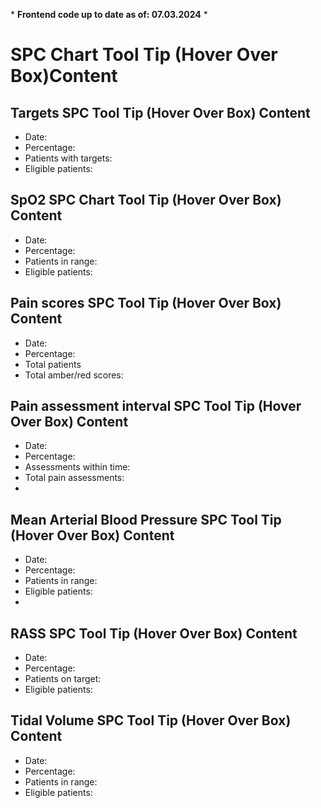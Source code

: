 \* **Frontend code up to date as of: 07.03.2024** \*

# SPC Chart Tool Tip (Hover Over Box)Content

## Targets SPC Tool Tip (Hover Over Box) Content

- Date: 
- Percentage:
- Patients with targets:
- Eligible patients:

## SpO2 SPC Chart Tool Tip (Hover Over Box) Content
- Date:
- Percentage:
- Patients in range:
- Eligible patients:

## Pain scores SPC Tool Tip (Hover Over Box) Content
- Date:
- Percentage:
- Total patients
- Total amber/red scores:

 ## Pain assessment interval SPC Tool Tip (Hover Over Box) Content
 - Date:
- Percentage:
- Assessments within time:
- Total pain assessments:
- 
## Mean Arterial Blood Pressure SPC Tool Tip (Hover Over Box) Content
- Date:
- Percentage:
- Patients in range:
- Eligible patients:
- 
## RASS SPC Tool Tip (Hover Over Box) Content
- Date:
- Percentage:
- Patients on target:
- Eligible patients:

## Tidal Volume SPC Tool Tip (Hover Over Box) Content
- Date:
- Percentage:
- Patients in range:
- Eligible patients:

